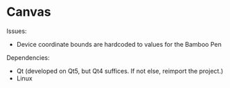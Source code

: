 Canvas
======

Issues:

- Device coordinate bounds are hardcoded to values for the Bamboo Pen

Dependencies:

- Qt (developed on Qt5, but Qt4 suffices. If not else, reimport the project.)
- Linux
